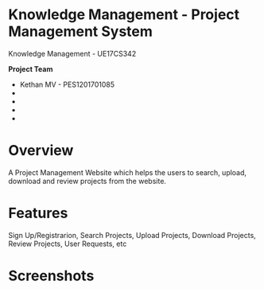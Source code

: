 # Knowledge Management - Project Management System

Knowledge Management - UE17CS342

**Project Team**
  
  * Kethan MV - PES1201701085
  * 
  *
  *
  *

# Overview

A Project Management Website which helps the users to search, upload, download and review projects from the website.

# Features

Sign Up/Registrarion, Search Projects, Upload Projects, Download Projects, Review Projects, User Requests, etc

# Screenshots
